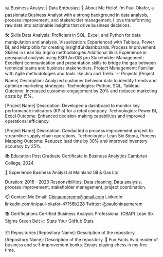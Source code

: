 📊 
Business Analyst | Data Enthusiast
🌟 
About Me
Hello! I'm Paul Okafor, a passionate Business Analyst with a strong background in data analysis, process improvement, and stakeholder management. 
I love transforming raw data into actionable insights that drive business decisions.

🛠️ 
Skills
Data Analysis: Proficient in SQL, Excel, and Python for data manipulation and analysis.
Visualization: Experienced with Tableau, Power BI, and Matplotlib for creating insightful dashboards.
Process Improvement: Skilled in Lean Six Sigma methodologies
Additional Skill: Experience in geospacial analysis using  ESRI ArcGiS pro
Stakeholder Management: Excellent communication and presentation skills to bridge the gap between technical teams and business stakeholders.
Project Management: Familiar with Agile methodologies and tools like Jira and Trello.
📈
Projects
[Project Name]
Description: Analyzed customer behavior data to identify trends and optimize marketing strategies.
Technologies: Python, SQL, Tableau
Outcome: Increased customer engagement by 20% and reduced marketing costs by 15%.

[Project Name]
Description: Developed a dashboard to monitor key performance indicators (KPIs) for a retail company.
Technologies: Power BI, Excel
Outcome: Enhanced decision-making capabilities and improved operational efficiency.

[Project Name]
Description: Conducted a process improvement project to streamline supply chain operations.
Technologies: Lean Six Sigma, Process Mapping
Outcome: Reduced lead time by 30% and improved inventory accuracy by 25%.

📚 
Education
Post Graduate Certificate in Business Analytics
Cambrian College, 2024.

💼 
Experience
Business Analyst at Mainland Oil & Gas Ltd

Duration: 2018 - 2023
Responsibilities: Data cleaning, Data analysis, process improvement, stakeholder management, project coordination.

📫 
Contact Me
Email: Chinaemeremp@gmail.com
LinkedIn: linkedin.com/in/paul-okafor-47156b228
Twitter: @paulchinaemerem

📚 
Certifications
Certified Business Analysis Professional (CBAP)
Lean Six Sigma Green Belt
📈 Stats
Your GitHub Stats

📦 Repositories
[Repository Name]: Description of the repository.
[Repository Name]: Description of the repository.
🌟 Fun Facts
Avid reader of business and self-improvement books.
Enjoys playing chess in my free time.

